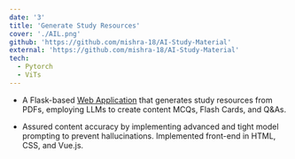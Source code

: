 ```yaml
---
date: '3'
title: 'Generate Study Resources'
cover: './AIL.png'
github: 'https://github.com/mishra-18/AI-Study-Material'
external: 'https://github.com/mishra-18/AI-Study-Material'
tech:
  - Pytorch
  - ViTs
---
```


- A Flask-based [Web Application](https://github.com/bchiang7/spotify-profile) that generates study resources from PDFs, employing LLMs to create content MCQs, Flash Cards, and Q&As.

- Assured content accuracy by implementing advanced and tight model prompting to prevent hallucinations.
Implemented front-end in HTML, CSS, and Vue.js.